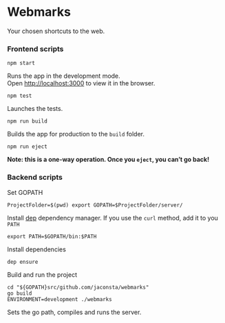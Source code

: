 # Webmarks

Your chosen shortcuts to the web.

### Frontend scripts

`npm start`

Runs the app in the development mode.<br>
Open [http://localhost:3000](http://localhost:3000) to view it in the browser.

`npm test`

Launches the tests.

`npm run build`

Builds the app for production to the `build` folder.

`npm run eject`

**Note: this is a one-way operation. Once you `eject`, you can’t go back!**

### Backend scripts

Set GOPATH

```
ProjectFolder=$(pwd) export GOPATH=$ProjectFolder/server/
```

Install [dep](https://github.com/golang/dep) dependency manager.
If you use the `curl` method, add it to you `PATH`

```
export PATH=$GOPATH/bin:$PATH
```

Install dependencies

```
dep ensure
```

Build and run the project

```
cd "${GOPATH}src/github.com/jaconsta/webmarks"
go build
ENVIRONMENT=development ./webmarks
```

Sets the go path, compiles and runs the server.
